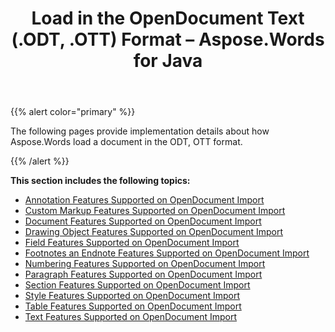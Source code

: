 ﻿---
title: Load in the OpenDocument Text (.ODT, .OTT) Format – Aspose.Words for Java
articleTitle: Load in the OpenDocument Text (.ODT, .OTT) Format
linktitle: Load in the OpenDocument Text (.ODT, .OTT) Format
description: "Work with various features supported on OpenDocument Text import."
type: docs
weight: 70
url: /java/load-in-the-opendocument-text-odt-ott-format/
---

{{% alert color="primary" %}}

The following pages provide implementation details about how Aspose.Words load a document in the ODT, OTT format.

{{% /alert %}}

**This section includes the following topics:** 

- [Annotation Features Supported on OpenDocument Import](/words/java/annotation-features-supported-on-opendocument-import/)
- [Custom Markup Features Supported on OpenDocument Import](/words/java/custom-markup-features-supported-on-opendocument-import/)
- [Document Features Supported on OpenDocument Import](/words/java/document-features-supported-on-opendocument-import/)
- [Drawing Object Features Supported on OpenDocument Import](/words/java/drawing-object-features-supported-on-opendocument-import/)
- [Field Features Supported on OpenDocument Import](/words/java/field-features-supported-on-opendocument-import/)
- [Footnotes an Endnote Features Supported on OpenDocument Import](/words/java/footnotes-and-endnote-features-supported-on-opendocument-import/)
- [Numbering Features Supported on OpenDocument Import](/words/java/numbering-features-supported-on-opendocument-import/)
- [Paragraph Features Supported on OpenDocument Import](/words/java/paragraph-features-supported-on-opendocument-import/)
- [Section Features Supported on OpenDocument Import](/words/java/section-features-supported-on-opendocument-import/)
- [Style Features Supported on OpenDocument Import](/words/java/style-features-supported-on-opendocument-import/)
- [Table Features Supported on OpenDocument Import](/words/java/table-features-supported-on-opendocument-import/)
- [Text Features Supported on OpenDocument Import](/words/java/text-features-supported-on-opendocument-import/)
